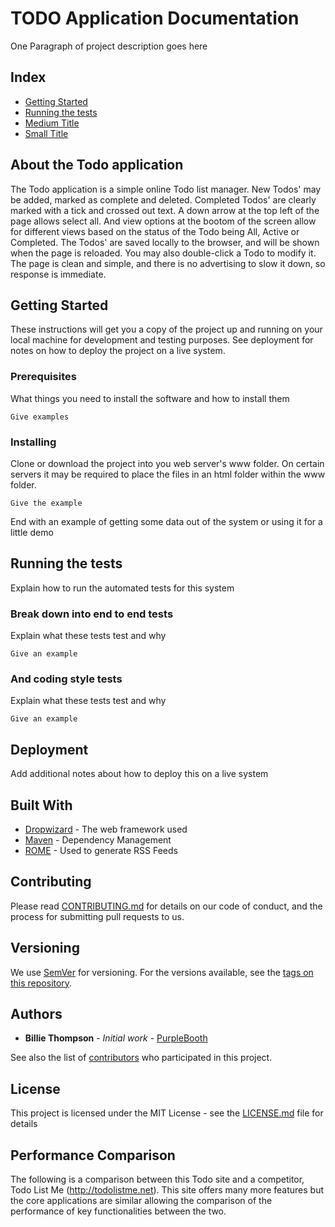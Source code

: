 # TODO Application Documentation

One Paragraph of project description goes here

## Index

- [Getting Started](#getting-started)
- [Running the tests](#running-the-tests)
- [Medium Title](#medium-title) 
- [Small Title](#small-title) 


## About the Todo application

The Todo application is a simple online Todo list manager. New Todos' may be added, marked as complete and deleted. Completed Todos' are clearly marked with a tick and crossed out text. A down arrow at the top left of the page allows select all. And view options at the bootom of the screen allow for different views based on the status of the Todo being All, Active or Completed. The Todos' are saved locally to the browser, and will be shown when the page is reloaded. You may also double-click a Todo to modify it. The page is clean and simple, and there is no advertising to slow it down, so response is immediate.

## Getting Started

These instructions will get you a copy of the project up and running on your local machine for development and testing purposes. See deployment for notes on how to deploy the project on a live system.

### Prerequisites

What things you need to install the software and how to install them

```
Give examples
```

### Installing

Clone or download the project into you web server's www folder. On certain servers it may be required to place the files in an html folder within the www folder.

```
Give the example
```



End with an example of getting some data out of the system or using it for a little demo

## Running the tests

Explain how to run the automated tests for this system

### Break down into end to end tests

Explain what these tests test and why

```
Give an example
```

### And coding style tests

Explain what these tests test and why

```
Give an example
```

## Deployment

Add additional notes about how to deploy this on a live system

## Built With

* [Dropwizard](http://www.dropwizard.io/1.0.2/docs/) - The web framework used
* [Maven](https://maven.apache.org/) - Dependency Management
* [ROME](https://rometools.github.io/rome/) - Used to generate RSS Feeds

## Contributing

Please read [CONTRIBUTING.md](https://gist.github.com/PurpleBooth/b24679402957c63ec426) for details on our code of conduct, and the process for submitting pull requests to us.

## Versioning

We use [SemVer](http://semver.org/) for versioning. For the versions available, see the [tags on this repository](https://github.com/your/project/tags). 

## Authors

* **Billie Thompson** - *Initial work* - [PurpleBooth](https://github.com/PurpleBooth)

See also the list of [contributors](https://github.com/your/project/contributors) who participated in this project.

## License

This project is licensed under the MIT License - see the [LICENSE.md](LICENSE.md) file for details

## Performance Comparison

The following is a comparison between this Todo site and a competitor, Todo List Me (http://todolistme.net). This site offers many more features but the core applications are similar allowing the comparison of the performance of key functionalities between the two.



